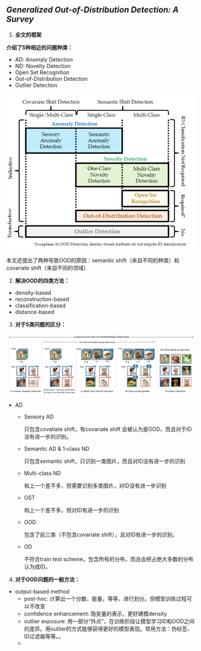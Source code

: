 ## *Generalized Out-of-Distribution Detection: A Survey*



1. **全文的框架**

**介绍了5种相近的问题种类：**

- AD: Anomaly Detection
- ND: Novelty Detection
- Open Set Recognition
- Out-of-Distribution Detection
- Outlier Detection

![image-20221117114128925](assets/image-20221117114128925.png)

本文还提出了两种导致OOD的原因：semantic shift（来自不同的种类）和 covariate shift（来自不同的领域）

2. **解决OOD的四类方法：**

- density-based
- reconstruction-based
- classification-based
- distance-based

3. **对于5类问题的区分：**

![image-20221117120255955](assets/image-20221117120255955.png)

- AD

  - Sensory AD

    只包含covatiate shift，有covariate shift 会被认为是OOD，而且对于ID没有进一步的识别。

  - Semantic AD & 1-class ND

    只包含semantic shift，只识别一类图片，而且对ID没有进一步的识别

  - Multi-class ND

    和上一个差不多，但需要识别多类图片，对ID没有进一步识别

  - OST

    和上一个差不多，但对ID有进一步的识别

  - OOD

    包含了前三类（不包含covariate shift），且对ID有进一步的识别。

  - OD

    不符合train test scheme，包含所有的分布，而且会把占绝大多数的分布认为成ID。

4. **对于OOD问题的一般方法：**

- output-based method
  - post-hoc: 计算出一个分数、能量，等等，进行划分。但模型训练过程可以不改变
  - confidence enhancement: 隐变量的表示，更好建模density
  - outlier exposure: 用一部分“外点”，在训练阶段让模型学习ID和OOD之间的差异。用outlier的方式能够获得更好的模型表现。常用方法：伪标签、ID过滤器等等。。
  - 
